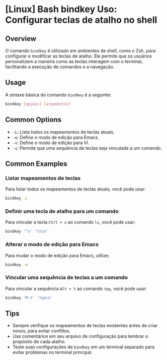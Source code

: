 # [Linux] Bash bindkey Uso: Configurar teclas de atalho no shell

## Overview
O comando `bindkey` é utilizado em ambientes de shell, como o Zsh, para configurar e modificar as teclas de atalho. Ele permite que os usuários personalizem a maneira como as teclas interagem com o terminal, facilitando a execução de comandos e a navegação.

## Usage
A sintaxe básica do comando `bindkey` é a seguinte:

```bash
bindkey [opções] [argumentos]
```

## Common Options
- `-L`: Lista todos os mapeamentos de teclas atuais.
- `-e`: Define o modo de edição para Emacs.
- `-v`: Define o modo de edição para Vi.
- `-s`: Permite que uma sequência de teclas seja vinculada a um comando.

## Common Examples

### Listar mapeamentos de teclas
Para listar todos os mapeamentos de teclas atuais, você pode usar:

```bash
bindkey -L
```

### Definir uma tecla de atalho para um comando
Para vincular a tecla `Ctrl + x` ao comando `ls`, você pode usar:

```bash
bindkey '^x' 'ls\n'
```

### Alterar o modo de edição para Emacs
Para mudar o modo de edição para Emacs, utilize:

```bash
bindkey -e
```

### Vincular uma sequência de teclas a um comando
Para vincular a sequência `Alt + t` ao comando `top`, você pode usar:

```bash
bindkey 'M-t' 'top\n'
```

## Tips
- Sempre verifique os mapeamentos de teclas existentes antes de criar novos, para evitar conflitos.
- Use comentários em seu arquivo de configuração para lembrar o propósito de cada atalho.
- Teste suas configurações de `bindkey` em um terminal separado para evitar problemas no terminal principal.